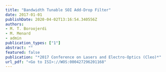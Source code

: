 ```yaml
---
title: "Bandwidth Tunable SOI Add-Drop Filter"
date: 2017-01-01
publishDate: 2020-04-02T13:16:54.340556Z
authors: 
- M. T. Boroojerdi
- M. Menard
- admin
publication_types: ["1"]
abstract: ""
featured: false
publication: "*2017 Conference on Lasers and Electro-Optics (Cleo)*"
url_pdf: "<Go to ISI>://WOS:000427296201168"
---
```


